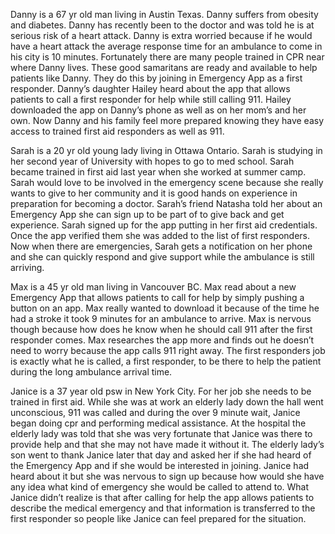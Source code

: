 Danny is a 67 yr old man living in Austin Texas. Danny suffers from obesity and diabetes. Danny has recently been to the doctor and was told he is at serious risk of a heart attack. Danny is extra worried because if he would have a heart attack the average response time for an ambulance to come in his city is 10 minutes. Fortunately there are many people trained in CPR near where Danny lives. These good samaritans are ready and available to help patients like Danny. They do this by joining in Emergency App as a first responder. Danny’s daughter Hailey heard about the app that allows patients to call a first responder for help while still calling 911. Hailey downloaded the app on Danny’s phone as well as on her mom’s and her own. Now Danny and his family feel more prepared knowing they have easy access to trained first aid responders as well as 911.

Sarah is a 20 yr old young lady living in Ottawa Ontario. Sarah is studying in her second year of University with hopes to go to med school. Sarah became trained in first aid last year when she worked at summer camp. Sarah would love to be involved in the emergency scene because she really wants to give to her community and it is good hands on experience in preparation for becoming a doctor. Sarah’s friend Natasha told her about an Emergency App she can sign up to be part of to give back and get experience. Sarah signed up for the app putting in her first aid credentials. Once the app verified them she was added to the list of first responders. Now when there are emergencies, Sarah gets a notification on her phone and she can quickly respond and give support while the ambulance is still arriving.

Max is a 45 yr old man living in Vancouver BC. Max read about a new Emergency App that allows patients to call for help by simply pushing a button on an app. Max really wanted to download it because of the time he had a stroke it took 9 minutes for an ambulance to arrive. Max is nervous though because how does he know when he should call 911 after the first responder comes. Max researches the app more and finds out he doesn’t need to worry because the app calls 911 right away. The first responders job is exactly what he is called, a first responder, to be there to help the patient during the long ambulance arrival time.

Janice is a 37 year old psw in New York City. For her job she needs to be trained in first aid. While she was at work an elderly lady down the hall went unconscious, 911 was called and during the over 9 minute wait, Janice began doing cpr and performing medical assistance. At the hospital the elderly lady was told that she was very fortunate that Janice was there to provide help and that she may not have made it without it. The elderly lady’s son went to thank Janice later that day and asked her if she had heard of the Emergency App and if she would be interested in joining. Janice had heard about it but she was nervous to sign up because how would she have any idea what kind of emergency she would be called to attend to. What Janice didn’t realize is that after calling for help the app allows patients to describe the medical emergency and that information is transferred to the first responder so people like Janice can feel prepared for the situation.
